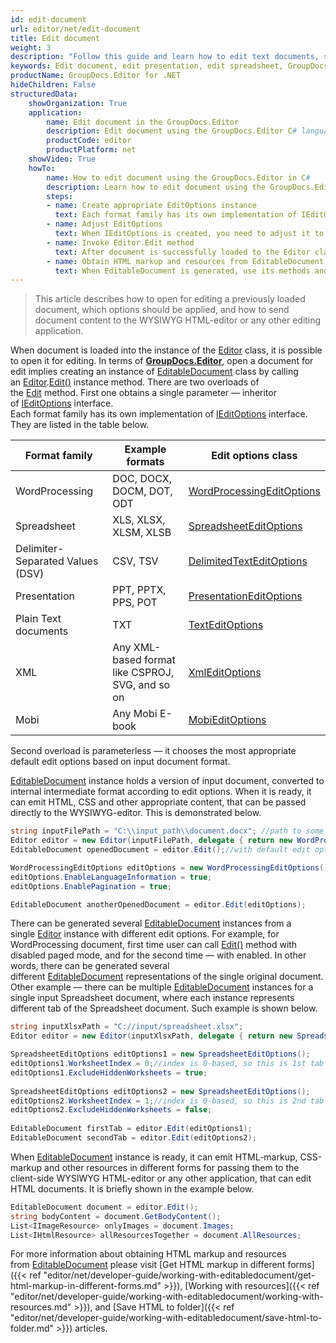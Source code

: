```yaml
---
id: edit-document
url: editor/net/edit-document
title: Edit document
weight: 3
description: "Follow this guide and learn how to edit text documents, spreadsheets and presentations using GroupDocs.Editor for .NET API features."
keywords: Edit document, edit presentation, edit spreadsheet, GroupDocs.Editor
productName: GroupDocs.Editor for .NET
hideChildren: False
structuredData:
    showOrganization: True
    application:    
        name: Edit document in the GroupDocs.Editor
        description: Edit document using the GroupDocs.Editor C# language
        productCode: editor
        productPlatform: net 
    showVideo: True
    howTo:
        name: How to edit document using the GroupDocs.Editor in C#
        description: Learn how to edit document using the GroupDocs.Editor in C# step by step
        steps:
        - name: Create appropriate EditOptions instance
          text: Each format family has its own implementation of IEditOptions interface. You need to create an inheritor of the IEditOptions interface, that is corresponding to the format family of the input document
		- name: Adjust EditOptions
          text: When IEditOptions is created, you need to adjust it to meet your needs: select pagination mode (for WordProcessing documents), desired tab (Spreadsheet), slide (Presentation), or separator (Delimiter-separated values) etc.        
        - name: Invoke Editor.Edit method
          text: After document is successfully loaded to the Editor class instance and appropriate EditOptions are ready, call Editor.Edit method with specified options and obtain an instance of generated EditableDocument		
		- name: Obtain HTML markup and resources from EditableDocument
          text: When EditableDocument is generated, use its methods and properties to obtain HTML-markup and all related HTML resuources (stylesheets, fonts, images, audio) in order to send and use them in the WYSIWYG HTML-editor.
---
```

> This article describes how to open for editing a previously loaded document, which options should be applied, and how to send document content to the WYSIWYG HTML-editor or any other editing application.

When document is loaded into the instance of the [Editor](https://apireference.groupdocs.com/net/editor/groupdocs.editor/editor) class, it is possible to open it for editing. In terms of [**GroupDocs.Editor**](https://products.groupdocs.com/editor/net), open a document for edit implies creating an instance of [EditableDocument](https://apireference.groupdocs.com/net/editor/groupdocs.editor/editabledocument) class by calling an [Editor](https://apireference.groupdocs.com/net/editor/groupdocs.editor/editor).[Edit()](https://apireference.groupdocs.com/net/editor/groupdocs.editor/editor/methods/edit) instance method. There are two overloads of the [Edit](https://apireference.groupdocs.com/net/editor/groupdocs.editor/editor/methods/edit) method. First one obtains a single parameter — inheritor of [IEditOptions](https://apireference.groupdocs.com/net/editor/groupdocs.editor.options/ieditoptions) interface.  
Each format family has its own implementation of [IEditOptions](https://apireference.groupdocs.com/net/editor/groupdocs.editor.options/ieditoptions) interface. They are listed in the table below.

| Format family | Example formats | Edit options class |
| --- | --- | --- |
| WordProcessing | DOC, DOCX, DOCM, DOT, ODT | [WordProcessingEditOptions](https://apireference.groupdocs.com/net/editor/groupdocs.editor.options/wordprocessingeditoptions) |
| Spreadsheet | XLS, XLSX, XLSM, XLSB | [SpreadsheetEditOptions](https://apireference.groupdocs.com/net/editor/groupdocs.editor.options/spreadsheeteditoptions) |
| Delimiter-Separated Values (DSV) | CSV, TSV | [DelimitedTextEditOptions](https://apireference.groupdocs.com/net/editor/groupdocs.editor.options/delimitedtexteditoptions) |
| Presentation | PPT, PPTX, PPS, POT | [PresentationEditOptions](https://apireference.groupdocs.com/net/editor/groupdocs.editor.options/presentationeditoptions) |
| Plain Text documents | TXT | [TextEditOptions](https://apireference.groupdocs.com/net/editor/groupdocs.editor.options/texteditoptions) |
| XML | Any XML-based format like CSPROJ, SVG, and so on | [XmlEditOptions](https://apireference.groupdocs.com/net/editor/groupdocs.editor.options/xmleditoptions) |
| Mobi | Any Mobi E-book | [MobiEditOptions](https://apireference.groupdocs.com/editor/net/groupdocs.editor.options/mobieditoptions) |

Second overload is parameterless — it chooses the most appropriate default edit options based on input document format.

[EditableDocument](https://apireference.groupdocs.com/net/editor/groupdocs.editor/editabledocument) instance holds a version of input document, converted to internal intermediate format according to edit options. When it is ready, it can emit HTML, CSS and other appropriate content, that can be passed directly to the WYSIWYG-editor. This is demonstrated below.

```csharp
string inputFilePath = "C:\\input_path\\document.docx"; //path to some document
Editor editor = new Editor(inputFilePath, delegate { return new WordProcessingLoadOptions(); });
EditableDocument openedDocument = editor.Edit();//with default edit options

WordProcessingEditOptions editOptions = new WordProcessingEditOptions();
editOptions.EnableLanguageInformation = true;
editOptions.EnablePagination = true;

EditableDocument anotherOpenedDocument = editor.Edit(editOptions);
```

There can be generated several [EditableDocument](https://apireference.groupdocs.com/net/editor/groupdocs.editor/editabledocument) instances from a single [Editor](https://apireference.groupdocs.com/net/editor/groupdocs.editor/editor) instance with different edit options. For example, for WordProcessing document, first time user can call [Edit()](https://apireference.groupdocs.com/net/editor/groupdocs.editor/editor/methods/edit) method with disabled paged mode, and for the second time — with enabled. In other words, there can be generated several different [EditableDocument](https://apireference.groupdocs.com/net/editor/groupdocs.editor/editabledocument) representations of the single original document. Other example — there can be multiple [EditableDocument](https://apireference.groupdocs.com/net/editor/groupdocs.editor/editabledocument) instances for a single input Spreadsheet document, where each instance represents different tab of the Spreadsheet document. Such example is shown below.

```csharp
string inputXlsxPath = "C://input/spreadsheet.xlsx";
Editor editor = new Editor(inputXlsxPath, delegate { return new SpreadsheetLoadOptions(); });

SpreadsheetEditOptions editOptions1 = new SpreadsheetEditOptions();
editOptions1.WorksheetIndex = 0;//index is 0-based, so this is 1st tab
editOptions1.ExcludeHiddenWorksheets = true;
  
SpreadsheetEditOptions editOptions2 = new SpreadsheetEditOptions();
editOptions2.WorksheetIndex = 1;//index is 0-based, so this is 2nd tab
editOptions2.ExcludeHiddenWorksheets = false;
  
EditableDocument firstTab = editor.Edit(editOptions1);
EditableDocument secondTab = editor.Edit(editOptions2);
```

When [EditableDocument](https://apireference.groupdocs.com/net/editor/groupdocs.editor/editabledocument) instance is ready, it can emit HTML-markup, CSS-markup and other resources in different forms for passing them to the client-side WYSIWYG HTML-editor or any other application, that can edit HTML documents. It is briefly shown in the example below.

```csharp
EditableDocument document = editor.Edit();
string bodyContent = document.GetBodyContent();
List<IImageResource> onlyImages = document.Images;
List<IHtmlResource> allResourcesTogether = document.AllResources;
```

For more information about obtaining HTML markup and resources from [EditableDocument](https://apireference.groupdocs.com/net/editor/groupdocs.editor/editabledocument) please visit [Get HTML markup in different forms]({{< ref "editor/net/developer-guide/working-with-editabledocument/get-html-markup-in-different-forms.md" >}}), [Working with resources]({{< ref "editor/net/developer-guide/working-with-editabledocument/working-with-resources.md" >}}), and [Save HTML to folder]({{< ref "editor/net/developer-guide/working-with-editabledocument/save-html-to-folder.md" >}}) articles.
